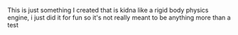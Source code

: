 This is just something I created that is kidna like a rigid body physics engine, i just did it for fun so it's not really meant to be anything more than a test
